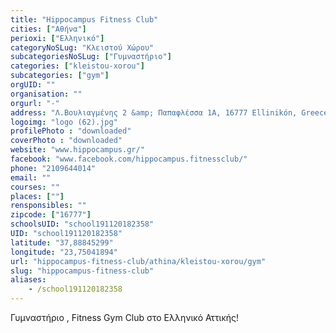 ```yaml
---
title: "Hippocampus Fitness Club"
cities: ["Αθήνα"]
perioxi: ["Ελληνικό"]
categoryNoSLug: "Κλειστού Χώρου"
subcategoriesNoSLug: ["Γυμναστήριο"]
categories: ["kleistou-xorou"]
subcategories: ["gym"]
orgUID: ""
organisation: ""
orgurl: "-"
address: "Λ.Βουλιαγμένης 2 &amp; Παπαφλέσσα 1A, 16777 Ellinikón, Greece"
logoimg: "logo (62).jpg"
profilePhoto : "downloaded"
coverPhoto : "downloaded"
website: "www.hippocampus.gr/"
facebook: "www.facebook.com/hippocampus.fitnessclub/"
phone: "2109644014"
email: ""
courses: ""
places: [""]
rensponsibles: ""
zipcode: ["16777"]
schoolsUID: "school191120182358"
UID: "school191120182358"
latitude: "37,88845299"
longitude: "23,75041894"
url: "hippocampus-fitness-club/athina/kleistou-xorou/gym"
slug: "hippocampus-fitness-club"
aliases:
    - /school191120182358
---
```



Γυμναστήριο , Fitness Gym Club στο Ελληνικό Αττικής!

